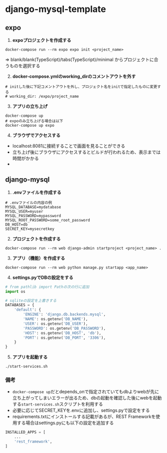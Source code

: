 # django-mysql-template

## expo
1. **expoプロジェクトを作成する**
```
docker-compose run --rm expo expo init <project_name>
```
  => blank/blank(TypeScript)/tabs(TypeScript)/minimal からプロジェクトに合うものを選択する

2. **docker-compose.ymlのworking_dirのコメントアウトを外す**
```
# initした後に下記コメントアウトを外し、プロジェクト名をinitで指定したものに変更する
# working_dir: /expo/project_name
```

3. **アプリの立ち上げ**
```
docker-compose up
# expoのみ立ち上げる場合は以下
docker-compose up expo
```

4. **ブラウザでアクセスする**
- localhost:8081に接続することで画面を見ることができる
- 立ち上げ後にブラウザにアクセスするとビルドが行われるため、表示までは時間がかかる
- 

## django-mysql
1. **.envファイルを作成する**
```
# .envファイルの内容の例
MYSQL_DATABASE=mydatabase
MYSQL_USER=myuser
MYSQL_PASSWORD=mypassword
MYSQL_ROOT_PASSWORD=some_root_password
DB_HOST=db
SECRET_KEY=mysecretkey
```

2. **プロジェクトを作成する**  
```
docker-compose run --rm web django-admin startproject <project_name> .
```

3. **アプリ（機能）を作成する**  
```
docker-compose run --rm web python manage.py startapp <app_name>
```

4. **settings.pyでDBの設定をする**
```python
# from pathlib import Pathの次の行に追加
import os

# sqliteの設定を上書きする
DATABASES = {
    'default': {
        'ENGINE': 'django.db.backends.mysql',
        'NAME': os.getenv('DB_NAME'),
        'USER': os.getenv('DB_USER'),
        'PASSWORD': os.getenv('DB_PASSWORD'),
        'HOST': os.getenv('DB_HOST', 'db'),
        'PORT': os.getenv('DB_PORT', '3306'),
    }
}
```

5. **アプリを起動する**  
```
./start-services.sh
```

### 備考
- `docker-compose up`だとdepends_onで指定されていてもdbよりwebが先に立ち上がってしまいエラーが出るため、dbの起動を確認した後にwebを起動する`start-services.sh`スクリプトを利用する
- 必要に応じてSECRET_KEYを.envに追加し、settings.pyで設定をする
- requirements.txtにインストールする記載があるが、REST Frameworkを使用する場合はsettings.pyにも以下の設定を追加する
```python
INSTALLED_APPS = [
    ...
    'rest_framework',
]
```

